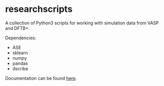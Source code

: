 # researchscripts

A collection of Python3 scripts for working with simulation data from VASP and DFTB+. 

Dependencies:

* ASE
* sklearn
* numpy
* pandas
* dscribe

Documentation can be found [here](https://chengeaa.github.io/_build/html/index.html). 
